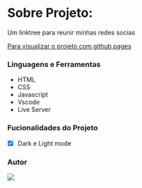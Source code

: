 # Sobre Projeto:

Um linktree para reunir minhas redes socias

[Para visualizar o projeto com github pages](https://drean41.github.io/devlinks/)

### Linguagens e Ferramentas

- HTML
- CSS
- Javascript
- Vscode
- Live Server

### Fucionalidades do Projeto

- [x] Dark e Light mode

### Autor

<a href="https://github.com/drean41">
<img src="https://github.com/drean41.png?size=70" />
</a>
